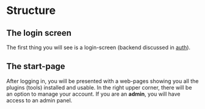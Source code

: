 # Structure
## The login screen
The first thing you will see is a login-screen (backend discussed in [auth](auth.md)).

## The start-page
After logging in, you will be presented with a web-pages showing you all the plugins (tools) installed and usable.
In the right upper corner, there will be an option to manage your account. If you are an **admin**, you will have access
to an admin panel.